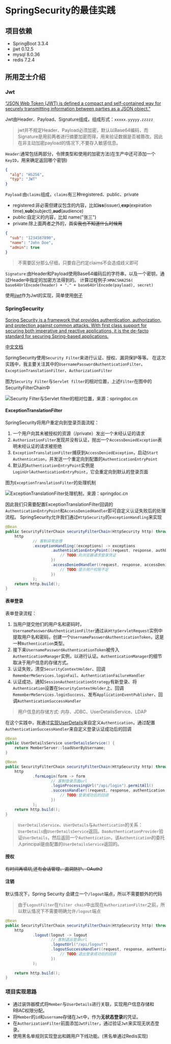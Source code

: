 # SpringSecurity的最佳实践

## 项目依赖
- SpringBoot 3.3.4
- jjwt 0.12.5
- mysql 8.0.36
- redis 7.2.4

## 所用芝士介绍

### Jwt
[“JSON Web Token (JWT) is defined a compact and self-contained way for securely transmitting information between parties as a JSON object.”](https://jwt.io/introduction)

Jwt由Header、Payload、Signature组成，组成形式：`xxxxx.yyyyy.zzzzz`
> jwt并不规定Header、Payload必须加密，默认以Base64编码，而Signature是用前两者进行摘要加密而得，用来验证数据是否被篡改。因此在非主动加密payload的情况下,不要存入敏感信息。

`Header`:通常包括两部分，令牌类型和使用的加密方法(在生产中还可添加一个`KeyID`，用来确定返回哪个密钥)
```json
{
  "alg": "HS256",
  "typ": "JWT"
}
```
`Payload`:由`claims`组成，`claims`有三种registered、public、private
- registered:非必需但建议包含的内容，比如**iss**(issuer),**exp**(expiration time),**sub**(subject),**aud**(audience)
- public:自定义的内容，比如 name("张三")
- private:除上面两者之外的，~~其实我也不知道什么时候用~~
```json
{  
  "sub": "1234567890",  
  "name": "John Doe",  
  "admin": true  
}
```
> 不需要区分那么仔细，只要自己约定claims不会造成歧义即可

`Signature`:由Header和Payload使用Base64编码后的字符串，以及一个密钥，通过Header中指定的加密方法得到的。
计算过程例子:`HMACSHA256( base64UrlEncode(header) + "." + base64UrlEncode(payload), secret)`

使用[jjwt](https://github.com/jwtk/jjwt)作为Jwt的实现，简单使用[例子](https://github.com/maifuwa/BestPractices/blob/master/SpringSecurityDemo/src/test/java/org/bigboss/springsecuritydemo/JwtTest.java)

### SpringSecurity
[Spring Security is a framework that provides authentication, authorization, and protection against common attacks. With first class support for securing both imperative and reactive applications, it is the de-facto standard for securing Spring-based applications.](https://spring.io/projects/spring-security#learn)

[中文文档](https://springdoc.cn/spring-security/)

SpringSecurity使用`Security Filter`来进行认证、授权、漏洞保护等等。
在这次实践中，我主要关注其中的`UsernamePasswordAuthenticationFilter`、`ExceptionTranslationFilter`、`AuthorizationFilter`

图为`Security Filter`与`Servlet filter`的相对位置，上述`Filter`在图中的SecurityFilterChain中

![Security Filter与Servlet filter的相对位置，来源：springdoc.cn](doc/images/SecurityFilter.png)

#### ExceptionTranslationFilter
SpringSecurity将用户重定向到登录页面流程：
1. 一个用户向其未被授权的资源（/private）发出一个未经认证的请求
2. `AuthorizationFilter`发现并没有认证，抛出一个`AccessDeniedException`表明未经认证的请求被拒绝
3. `ExceptionTranslationFilter`捕获到`AccessDeniedException`，启动`Start Authentication`，并发送一个重定向到配置的`AuthenticationEntryPoint`
4. 默认的`AuthenticationEntryPoint`实例是`LoginUrlAuthenticationEntryPoint`，它会重定向到默认的登录页面

图为`ExceptionTranslationFilter`的处理机制

![ExceptionTranslationFilter处理机制，来源：springdoc.cn](doc/images/ExceptionTranslationFilter.png)

因此我们只需要配置ExceptionTranslationFilter回调的`AuthenticationEntryPoint`和`AccessDeniedHandler`即可自定义认证失败后的处理流程。
SpringSecurity允许我们通过`HttpSecurity`的`exceptionHandling`来实现
```java
@Bean
public SecurityFilterChain securityFilterChain(HttpSecurity http) throws Exception {
    http
            // 客制异常处理
            .exceptionHandling((exceptions) -> exceptions
                    .authenticationEntryPoint((request, response, authException) -> {
                        // TODO:向浏览器请求登录凭证
                    })
                    .accessDeniedHandler((request, response, accessDeniedException) -> {
                        // TODO:提示用户权限不足
                    })
            );
    return http.build();
}
```

#### 表单登录
表单登录流程：
1. 当用户提交他们的用户名和密码时，`UsernamePasswordAuthenticationFilter`通过从`HttpServletRequest`实例中提取用户名和密码，创建一个`UsernamePasswordAuthenticationToken`，这是一种`Authentication`类型。
2. 接下来`UsernamePasswordAuthenticationToken`被传入`AuthenticationManager`实例，以进行认证。`AuthenticationManager`的细节取决于用户信息的存储方式。
3. 认证失败，清空`SecurityContextHolder`、回调`RememberMeServices.loginFail`、`AuthenticationFailureHandler`
4. 认证成功，通知`SessionAuthenticationStrategy`有新登录、将`Authentication`设置在`SecurityContextHolder`上、回调`RememberMeServices.loginSuccess`、发布`ApplicationEventPublisher`、回调`AuthenticationSuccessHandler`
> 用户信息的存储方式: 内存、JDBC、UserDetailsService、LDAP

在这个实践中，我通过[实现UserDetails](https://github.com/maifuwa/BestPractices/blob/master/SpringSecurityDemo/src/main/java/org/bigboss/springsecuritydemo/domain/MemberDetails.java)来自定义`Authentication`，通过配置`AuthenticationSuccessHandler`来自定义登录认证成功后的回调
```java
@Bean
public UserDetailsService userDetailsService() {
    return MemberServer::loadUserByUsername;
}

@Bean
public SecurityFilterChain securityFilterChain(HttpSecurity http) throws Exception {
    http
            .formLogin(form -> form
                    // 客制登录页面url
                    .loginProcessingUrl("/api/login").permitAll()
                    .successHandler((request, response, authentication) -> {
                        // TODO:登录成功后的回调
                    })
            );
    return http.build();
}
```
> `UserDetailsService`、`UserDetails`与`Authentication`的关系：`UserDetails`由`UserDetailsService`返回。`DaoAuthenticationProvider`验证`UserDetails`，然后返回一个`Authentication`，该`Authentication`的委托人principal是由配置的`UserDetailsService`返回的。

#### 授权
~~有时间再填坑,还有会话管理、漏洞防护、OAuth2~~

#### 注销
默认情况下，Spring Security 会建立一个`/logout`端点，所以不需要额外的代码
>由于`LogoutFilter`在`filter chain`中出现在`AuthorizationFilter`之前，所以默认情况下不需要明确允许`/logout`端点
```java
@Bean
public SecurityFilterChain securityFilterChain(HttpSecurity http) throws Exception {
    http
            .logout(logout -> logout
                    // 客制退出登录url
                    .logoutUrl("/api/logout")
                    .logoutSuccessHandler((request, response, authentication) -> {
                        // TODO:退出登录成功后的回调
                    })
            );
           
    return http.build();
}
```
### 项目实现思路
- 通过装饰器模式将`Member`与`UserDetails`进行关联，实现用户信息存储和RBAC权限分配。
- 将`Member`的`id`和`username`存储在`Jwt`中，作为**无状态登录**的凭证。
- 在`AuthorizationFilter`前面添加`JwtFilter`，通过验证`Jwt`来实现无状态登录。
- 使用黑名单规则实现登出和踢用户下线功能。(黑名单通过Redis实现)


